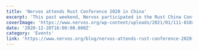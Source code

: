 ```yaml
---
title: 'Nervos attends Rust Conference 2020 in China'
excerpt: 'This past weekend, Nervos participated in the Rust China Conference 2020, the biggest Rust event in China. Team members from Nervos and several other blockchain projects took the stage to discuss the '
coverImage: 'https://www.nervos.org/wp-content/uploads/2021/01/111-810x455.jpg'
date: '2020-12-28T16:00:00.000Z'
category: 'Events'
link: 'https://www.nervos.org/blog/nervos-attends-rust-conference-2020-in-china'
---
```


